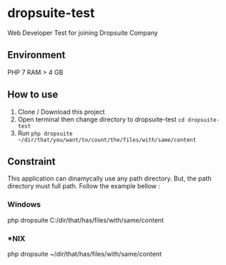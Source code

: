 # dropsuite-test
Web Developer Test for joining Dropsuite Company

## Environment
PHP 7
RAM > 4 GB

## How to use
1. Clone / Download this project
2. Open terminal then change directory to dropsuite-test ```cd dropsuite-test```
3. Run ```php dropsuite ~/dir/that/you/want/to/count/the/files/with/same/content```


## Constraint

This application can dinamycally use any path directory. But, the path directory must full path. Follow the example bellow :

### Windows

php dropsuite C:/dir/that/has/files/with/same/content

### *NIX

php dropsuite ~/dir/that/has/files/with/same/content
